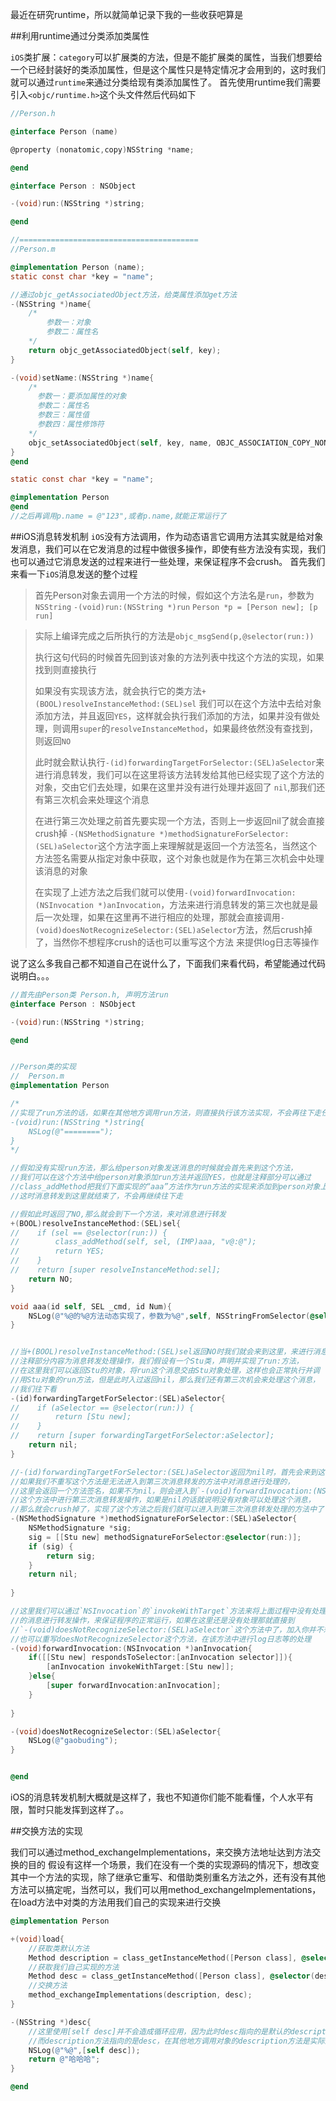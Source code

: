 最近在研究runtime，所以就简单记录下我的一些收获吧算是

##利用runtime通过分类添加类属性

`iOS`类扩展：`category`可以扩展类的方法，但是不能扩展类的属性，当我们想要给一个已经封装好的类添加属性，但是这个属性只是特定情况才会用到的，这时我们就可以通过`runtime`来通过分类给现有类添加属性了。
首先使用runtime我们需要引入`<objc/runtime.h>`这个头文件然后代码如下  

``` Objective-C
//Person.h

@interface Person (name)

@property (nonatomic,copy)NSString *name;

@end

@interface Person : NSObject

-(void)run:(NSString *)string;

@end

//========================================
//Person.m

@implementation Person (name);
static const char *key = "name";

//通过objc_getAssociatedObject方法，给类属性添加get方法
-(NSString *)name{
    /*
        参数一：对象
        参数二：属性名
    */
    return objc_getAssociatedObject(self, key);
}

-(void)setName:(NSString *)name{
    /*
      参数一：要添加属性的对象
      参数二：属性名
      参数三：属性值
      参数四：属性修饰符
    */
    objc_setAssociatedObject(self, key, name, OBJC_ASSOCIATION_COPY_NONATOMIC);
}
@end

static const char *key = "name";

@implementation Person
@end  
//之后再调用p.name = @"123",或者p.name,就能正常运行了

```

##iOS消息转发机制
`iOS`没有方法调用，作为动态语言它调用方法其实就是给对象发消息，我们可以在它发消息的过程中做很多操作，即使有些方法没有实现，我们也可以通过它消息发送的过程来进行一些处理，来保证程序不会crush。
首先我们来看一下`iOS`消息发送的整个过程
>首先Person对象去调用一个方法的时候，假如这个方法名是`run`，参数为`NSString`
>`-(void)run:(NSString *)run`
>`Person *p = [Person new]; [p run]`

>实际上编译完成之后所执行的方法是`objc_msgSend(p,@selector(run:))`
>
>执行这句代码的时候首先回到该对象的方法列表中找这个方法的实现，如果找到则直接执行
>
>如果没有实现该方法，就会执行它的类方法`+(BOOL)resolveInstanceMethod:(SEL)sel`
>我们可以在这个方法中去给对象添加方法，并且返回`YES`，这样就会执行我们添加的方法，如果并没有做处理，则调用`super`的`resolveInstanceMethod`，如果最终依然没有查找到，则返回`NO`
>
>此时就会默认执行`-(id)forwardingTargetForSelector:(SEL)aSelector`来进行消息转发，我们可以在这里将该方法转发给其他已经实现了这个方法的对象，交由它们去处理，如果在这里并没有进行处理并返回了 `nil`,那我们还有第三次机会来处理这个消息
>
>在进行第三次处理之前首先要实现一个方法，否则上一步返回nil了就会直接crush掉
>`-(NSMethodSignature *)methodSignatureForSelector:(SEL)aSelector`这个方法字面上来理解就是返回一个方法签名，当然这个方法签名需要从指定对象中获取，这个对象也就是作为在第三次机会中处理该消息的对象
>
>在实现了上述方法之后我们就可以使用`-(void)forwardInvocation:(NSInvocation *)anInvocation`，方法来进行消息转发的第三次也就是最后一次处理，如果在这里再不进行相应的处理，那就会直接调用`-(void)doesNotRecognizeSelector:(SEL)aSelector`方法，然后crush掉了，当然你不想程序crush的话也可以重写这个方法 来提供log日志等操作  


说了这么多我自己都不知道自己在说什么了，下面我们来看代码，希望能通过代码说明白。。。  

```Objective-C
//首先由Person类 Person.h, 声明方法run
@interface Person : NSObject

-(void)run:(NSString *)string;

@end


//Person类的实现
//  Person.m
@implementation Person

/*
//实现了run方法的话，如果在其他地方调用run方法，则直接执行该方法实现，不会再往下走任何方法
-(void)run:(NSString *)string{
    NSLog(@"========");
}
*/

//假如没有实现run方法，那么给person对象发送消息的时候就会首先来到这个方法，
//我们可以在这个方法中给person对象添加run方法并返回YES，也就是注释部分可以通过
//class_addMethod把我们下面实现的“aaa”方法作为run方法的实现来添加到person对象上，
//这时消息转发到这里就结束了，不会再继续往下走

//假如此时返回了NO,那么就会到下一个方法，来对消息进行转发
+(BOOL)resolveInstanceMethod:(SEL)sel{
//    if (sel == @selector(run:)) {
//        class_addMethod(self, sel, (IMP)aaa, "v@:@");
//        return YES;
//    }
//    return [super resolveInstanceMethod:sel];
    return NO;
}

void aaa(id self, SEL _cmd, id Num){
    NSLog(@"%@的%@方法动态实现了，参数为%@",self, NSStringFromSelector(@selector(_cmd)),Num);
}


//当+(BOOL)resolveInstanceMethod:(SEL)sel返回NO时我们就会来到这里，来进行消息的转发操作
//注释部分内容为消息转发处理操作，我们假设有一个Stu类，声明并实现了run:方法，
//在这里我们可以返回Stu的对象，将run这个消息交由Stu对象处理，这样也会正常执行并调
//用Stu对象的run方法，但是此时入过返回nil，那么我们还有第三次机会来处理这个消息，
//我们往下看
-(id)forwardingTargetForSelector:(SEL)aSelector{
//    if (aSelector == @selector(run:)) {
//        return [Stu new];
//    }
//    return [super forwardingTargetForSelector:aSelector];
    return nil;
}

//-(id)forwardingTargetForSelector:(SEL)aSelector返回为nil时，首先会来到这个方法，
//如果我们不重写这个方法是无法进入到第三次消息转发的方法中对消息进行处理的，
//这里会返回一个方法签名，如果不为nil，则会进入到`-(void)forwardInvocation:(NSInvocation *)anInvocation`
//这个方法中进行第三次消息转发操作，如果是nil的话就说明没有对象可以处理这个消息，
//那么就会crush掉了，实现了这个方法之后我们就可以进入到第三次消息转发处理的方法中了
-(NSMethodSignature *)methodSignatureForSelector:(SEL)aSelector{
    NSMethodSignature *sig;
    sig = [[Stu new] methodSignatureForSelector:@selector(run:)];
    if (sig) {
        return sig;
    }
    return nil;
    
}

//这里我们可以通过`NSInvocation`的`invokeWithTarget`方法来将上面过程中没有处理掉
//的消息进行转发操作，来保证程序的正常运行，如果在这里还是没有处理那就直接到
//`-(void)doesNotRecognizeSelector:(SEL)aSelector`这个方法中了，加入你并不想程序crush，
//也可以重写doesNotRecognizeSelector这个方法，在该方法中进行log日志等的处理
-(void)forwardInvocation:(NSInvocation *)anInvocation{
    if([[Stu new] respondsToSelector:[anInvocation selector]]){
        [anInvocation invokeWithTarget:[Stu new]];
    }else{
        [super forwardInvocation:anInvocation];
    }
    
}

-(void)doesNotRecognizeSelector:(SEL)aSelector{
    NSLog(@"gaobuding");
}


@end


```
iOS的消息转发机制大概就是这样了，我也不知道你们能不能看懂，个人水平有限，暂时只能发挥到这样了。。

##交换方法的实现

我们可以通过method_exchangeImplementations，来交换方法地址达到方法交换的目的
假设有这样一个场景，我们在没有一个类的实现源码的情况下，想改变其中一个方法的实现，除了继承它重写、和借助类别重名方法之外，还有没有其他方法可以搞定呢，当然可以，我们可以用method_exchangeImplementations，在load方法中对类的方法用我们自己的实现来进行交换  

```Objective-C
@implementation Person

+(void)load{
    //获取类默认方法
    Method description = class_getInstanceMethod([Person class], @selector(description));
    //获取我们自己实现的方法
    Method desc = class_getInstanceMethod([Person class], @selector(desc));
    //交换方法
    method_exchangeImplementations(description, desc);
}

-(NSString *)desc{
    //这里使用[self desc]并不会造成循环应用，因为此时desc指向的是默认的description方法，
    //而description方法指向的是desc，在其他地方调用对象的description方法是实际上是走到了我们自定义的desc方法中了，，是不是有点乱。。
    NSLog(@"%@",[self desc]);
    return @"哈哈哈";
}

@end

```
